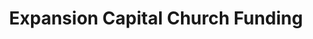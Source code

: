 ---
title: "Expansion Capital Church Funding"
url: /tempe/expansion-capital-church-funding/
shop: Leiher
---